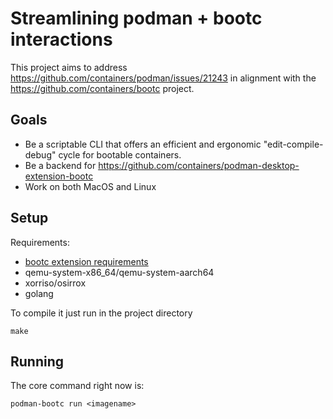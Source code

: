 # Streamlining podman + bootc interactions

This project aims to address <https://github.com/containers/podman/issues/21243>
in alignment with the <https://github.com/containers/bootc> project.

## Goals

- Be a scriptable CLI that offers an efficient and ergonomic "edit-compile-debug" cycle for bootable containers.
- Be a backend for <https://github.com/containers/podman-desktop-extension-bootc>
- Work on both MacOS and Linux

## Setup

Requirements:

- [bootc extension requirements](https://github.com/containers/podman-desktop-extension-bootc?tab=readme-ov-file#requirements)
- qemu-system-x86_64/qemu-system-aarch64
- xorriso/osirrox
- golang


To compile it just run in the project directory

```shell
make
```

## Running

The core command right now is:

```shell
podman-bootc run <imagename>
```
